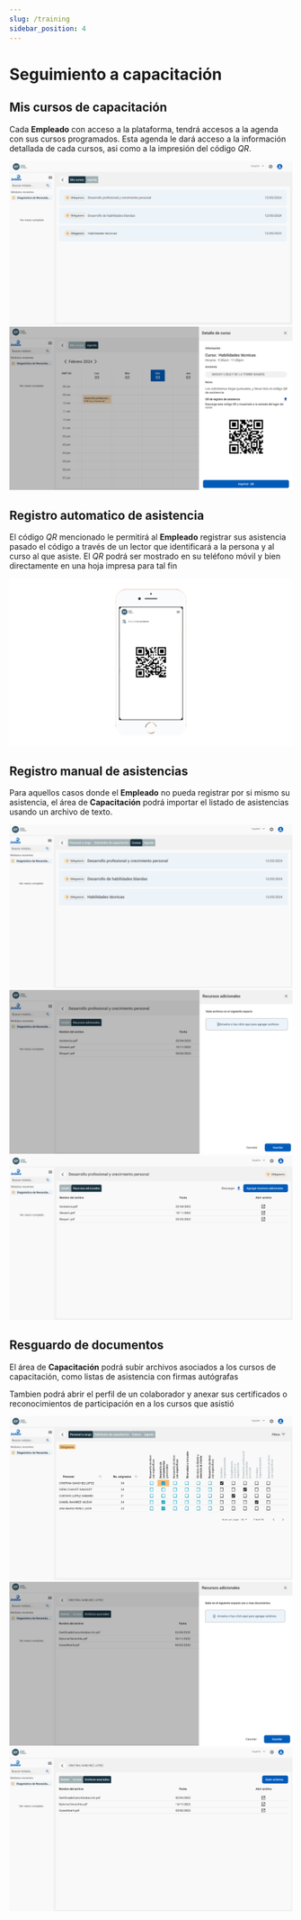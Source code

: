 ```yaml
---
slug: /training
sidebar_position: 4
---
```


# Seguimiento a capacitación

## Mis cursos de capacitación

Cada **Empleado** con acceso a la plataforma, tendrá accesos a la agenda con sus cursos programados. Esta agenda le dará acceso a la información detallada de cada cursos, asi como a la impresión del código _QR_.

![Mis cursos](../../static/img/MisCursos.png)
![Qr recibido](../../static/img/MiCodigoQRT.png)

## Registro automatico de asistencia

El código _QR_ mencionado le permitirá al **Empleado** registrar sus asistencia pasado el código a través de un lector que identificará a la persona y al curso al que asiste. El _QR_ podrá ser mostrado en su teléfono móvil y bien directamente en una hoja impresa para tal fin

![QR](../../static/img/RegistroQrManual.png)

## Registro manual de asistencias

Para aquellos casos donde el **Empleado** no pueda registrar por si mismo su asistencia, el área de **Capacitación** podrá importar el listado de asistencias usando un archivo de texto.

![Cursos](../../static/img/Courses.png)
![Subir archivos](../../static/img/uploadCoursesFiles.png)
![Recursos Adicionales](../../static/img/AditionalFilesCourses.png)

## Resguardo de documentos

El área de **Capacitación** podrá subir archivos asociados a los cursos de capacitación, como listas de asistencia con firmas autógrafas

Tambien podrá abrir el perfil de un colaborador y anexar sus certificados o reconocimientos de participación en a los cursos que asistió

![Empleados](../../static/img/employeesList.png)
![Subir archivos](../../static/img/uploadProfileFiles.png)
![Recursos Adicionales](../../static/img/employeesFiles.png)
